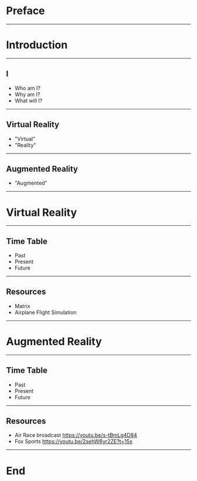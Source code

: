 # Preface

---

# Introduction

---

## I

* Who am I?
* Why am I?
* What will I?

---

## Virtual Reality

* "Virtual"
* "Reality"

---

## Augmented Reality

* "Augmented"

---

# Virtual Reality

---

## Time Table

* Past
* Present
* Future

---

## Resources

* Matrix
* Airplane Flight Simulation

---

# Augmented Reality

---

## Time Table

* Past
* Present
* Future

---

## Resources

* Air Race broadcast https://youtu.be/s-tBmLg4D84
* Fox Sports https://youtu.be/2sehW6yr2ZE?t=15s

---

# End
